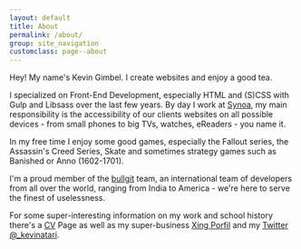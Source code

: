 ```yaml
---
layout: default
title: About
permalink: /about/
group: site_navigation
customclass: page--about
---
```


Hey! My name's Kevin Gimbel. I create websites and enjoy a good tea.

I specialized on Front-End Development, especially HTML and (S)CSS with Gulp and Libsass over the last few years. By
day I work at [Synoa](http://synoa.de "Magento Agentur für B2B-Online-Shops"), my main responsibility is the accessibility of our clients
websites on all possible devices - from small phones to big TVs, watches, eReaders - you name it.

In my free time I enjoy some good games, especially the Fallout series, the Assassin's Creed Series, Skate and
sometimes strategy games such as Banished or Anno (1602-1701).

I'm a proud member of the [bullgit](https://bullg.it "See the bullgit website") team, an international team of developers from all
over the world, ranging from India to America - we're here to serve the finest of uselessness.

For some super-interesting information on my work and school history there's a [CV](/cv/ "See my CV") Page as well as my super-business [Xing Porfil](https://www.xing.com/profile/Kevin_Gimbel "See my Xing Profil") and my [Twitter @_kevinatari](https://twitter.com/_kevinatari "Follow me on Twitter!").
